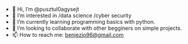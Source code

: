 - 👋 Hi, I’m @pusztul0agysejt
- 👀 I’m interested in
        /data science
        /cyber security
- 🌱 I’m currently learning programming basics with python.
- 💞️ I’m looking to collaborate with other begginers on simple projects.
- 📫 How to reach me: beniezio96@gmail.com

<!---
pusztul0agysejt/pusztul0agysejt is a ✨ special ✨ repository because its `README.md` (this file) appears on your GitHub profile.
You can click the Preview link to take a look at your changes.
--->
